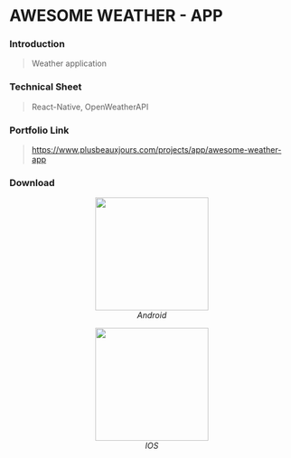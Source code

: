 # AWESOME WEATHER - APP

### Introduction

> Weather application

### Technical Sheet

> React-Native, OpenWeatherAPI

### Portfolio Link

> https://www.plusbeauxjours.com/projects/app/awesome-weather-app

### Download

<span>
<p align="center" >
  <img src="https://www.plusbeauxjours.com/static/media/AwesomeWeatherQR_Android.639e3438.jpg" width="200"height="200" >
  <br>
  <em>Android</em>
  </p>
  <p align="center" >
  <img src="https://www.plusbeauxjours.com/static/media/AwesomeWeatherQR_IOS.487a6125.jpg" width="200"height="200" >
  <br>
  <em>IOS</em>
</p>
  </span>
